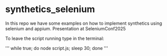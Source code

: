 # synthetics_selenium
In this repo we have some examples on how to implement synthetics using selenium and appium. Presentation at SeleniumConf2025

To leave the script running type in the terminal:

'''
while true; do node script.js; sleep 30; done
'''
